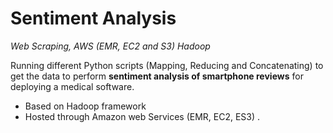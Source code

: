 # Sentiment Analysis
_Web Scraping, AWS (EMR, EC2 and S3) Hadoop_

Running different Python scripts (Mapping, Reducing and Concatenating) to get the data to perform **sentiment analysis of smartphone reviews** for deploying a medical software. 
- Based on Hadoop framework 
- Hosted through Amazon web Services (EMR, EC2, ES3)  .

 
